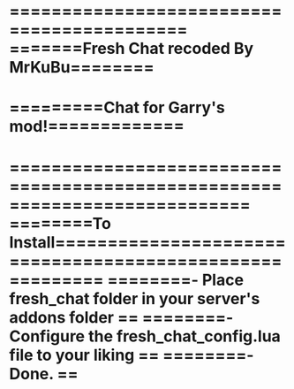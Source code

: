 ===========================================
=======Fresh Chat recoded By MrKuBu========
===========================================
=========Chat for Garry's mod!=============
===========================================

===========================================================================
========To Install=========================================================
========- Place fresh_chat folder in your server's addons folder         ==
========- Configure the fresh_chat_config.lua file to your liking        ==
========- Done.                                                          ==
============================================================================
